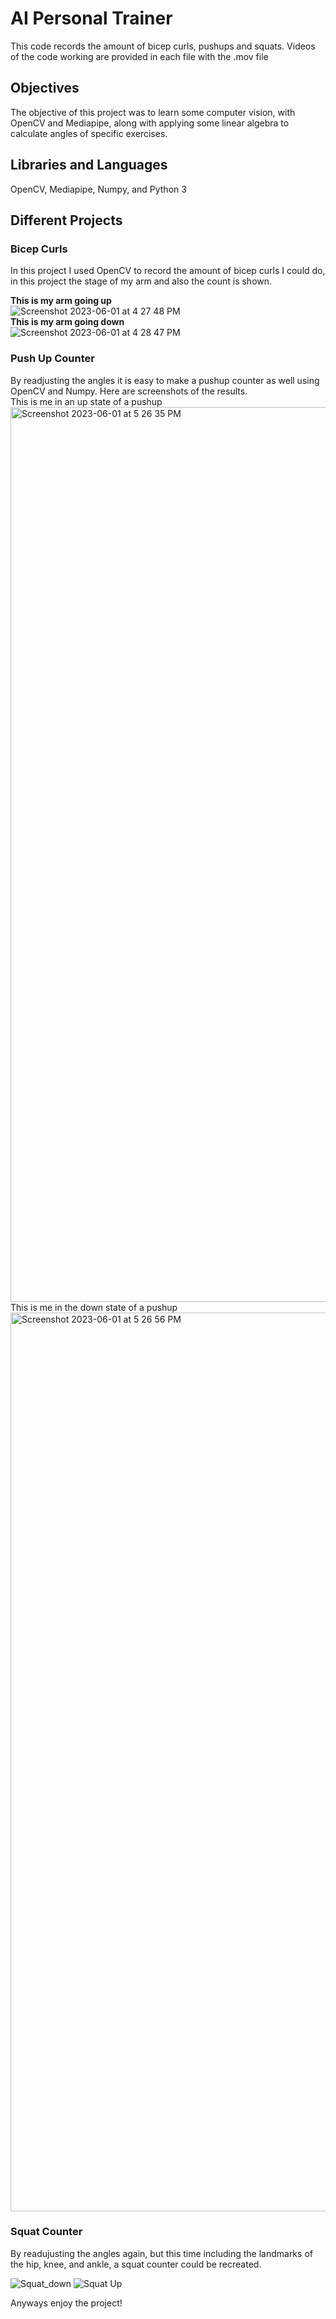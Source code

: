 # AI Personal Trainer
This code records the amount of bicep curls, pushups and squats. Videos of the code working are provided in each file with the .mov file <br>
<h2> Objectives </h2>
The objective of this project was to learn some computer vision, with OpenCV and Mediapipe, along with applying some linear algebra to calculate angles of specific exercises. 

<h2> Libraries and Languages </h2>
OpenCV, Mediapipe, Numpy, and Python 3

<h2> Different Projects </h2>

<h3> Bicep Curls </h3>
In this project I used OpenCV to record the amount of bicep curls I could do, in this project the stage of my arm and also the count is shown. <br>

<strong> This is my arm going up </strong> <br>
![Screenshot 2023-06-01 at 4 27 48 PM](https://github.com/ethanwongca/AIPersonalTrainer/assets/87055387/14d016fe-848a-4adc-928d-f94e736eb109) <br>
<strong> This is my arm going down </strong> <br>
![Screenshot 2023-06-01 at 4 28 47 PM](https://github.com/ethanwongca/AIPersonalTrainer/assets/87055387/67c9583b-4c28-42d8-afd3-ac0315847de6) <br>

<h3> Push Up Counter </h3>
By readjusting the angles it is easy to make a pushup counter as well using OpenCV and Numpy. Here are screenshots of the results. <br>
This is me in an up state of a pushup <br>
<img width="1432" alt="Screenshot 2023-06-01 at 5 26 35 PM" src="https://github.com/ethanwongca/AIPersonalTrainer/assets/87055387/a8fd1195-eaa3-474b-b81a-c83e09e56f8a"> <br>
This is me in the down state of a pushup <br>
<img width="1438" alt="Screenshot 2023-06-01 at 5 26 56 PM" src="https://github.com/ethanwongca/AIPersonalTrainer/assets/87055387/9abf0373-580c-4d36-9be9-aca971307cb7"> <br>

<h3> Squat Counter </h3>
By readujusting the angles again, but this time including the landmarks of the hip, knee, and ankle, a squat counter could be recreated. 


![Squat_down](https://github.com/ethanwongca/AIPersonalTrainer/assets/87055387/a125ee68-d2bd-40c9-9fd6-34f6bedded0c)
![Squat Up](https://github.com/ethanwongca/AIPersonalTrainer/assets/87055387/29ad0836-4157-49be-8f93-088a7c722997)



Anyways enjoy the project!

